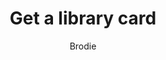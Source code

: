 ---
layout: post
title: Get a library card
author: Brodie
section: patron-services
categories: [patron-services, brodie]
audience: ''
keywords: ''
goals: ''
actions: ''
---